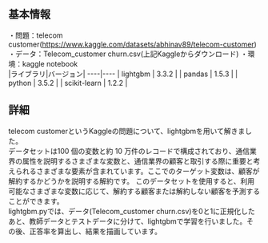 ## 基本情報  
・問題：telecom customer(https://www.kaggle.com/datasets/abhinav89/telecom-customer)  
・データ：Telecom_customer churn.csv(上記Kaggleからダウンロード)
・環境：kaggle notebook  
|ライブラリ|バージョン|
----|----
 | lightgbm | 3.3.2 |
 | pandas | 1.5.3 |
 | python | 3.5.2 | 
 | scikit-learn | 1.2.2 |
 
 ## 詳細  
telecom customerというKaggleの問題について、lightgbmを用いて解きました。  
データセットは100 個の変数と約 10 万件のレコードで構成されており、通信業界の属性を説明するさまざまな変数と、通信業界の顧客と取引する際に重要と考えられるさまざまな要素が含まれています。ここでのターゲット変数は、顧客が解約するかどうかを説明する解約です。 このデータセットを使用すると、利用可能なさまざまな変数に応じて、解約する顧客または解約しない顧客を予測することができます。  
lightgbm.pyでは、データ(Telecom_customer churn.csv)を0と1に正規化したあと、教師データとテストデータに分けて、lightgbmで学習を行いました。その後、正答率を算出し、結果を描画しています。
